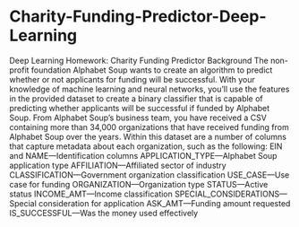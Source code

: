 # Charity-Funding-Predictor-Deep-Learning
Deep Learning Homework: Charity Funding Predictor  Background The non-profit foundation Alphabet Soup wants to create an algorithm to predict whether or not applicants for funding will be successful. With your knowledge of machine learning and neural networks, you’ll use the features in the provided dataset to create a binary classifier that is capable of predicting whether applicants will be successful if funded by Alphabet Soup. From Alphabet Soup’s business team, you have received a CSV containing more than 34,000 organizations that have received funding from Alphabet Soup over the years. Within this dataset are a number of columns that capture metadata about each organization, such as the following:   EIN and NAME—Identification columns  APPLICATION_TYPE—Alphabet Soup application type  AFFILIATION—Affiliated sector of industry  CLASSIFICATION—Government organization classification  USE_CASE—Use case for funding  ORGANIZATION—Organization type  STATUS—Active status  INCOME_AMT—Income classification  SPECIAL_CONSIDERATIONS—Special consideration for application  ASK_AMT—Funding amount requested  IS_SUCCESSFUL—Was the money used effectively
